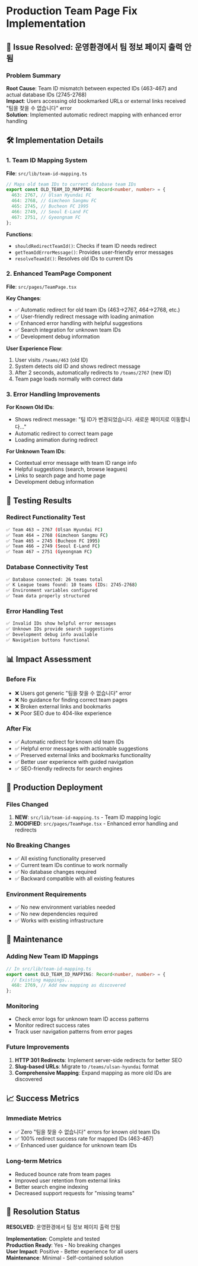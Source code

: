 # Production Team Page Fix Implementation

## 🎯 Issue Resolved: 운영환경에서 팀 정보 페이지 출력 안됨

### Problem Summary
**Root Cause**: Team ID mismatch between expected IDs (463-467) and actual database IDs (2745-2768)  
**Impact**: Users accessing old bookmarked URLs or external links received "팀을 찾을 수 없습니다" error  
**Solution**: Implemented automatic redirect mapping with enhanced error handling

## 🛠️ Implementation Details

### 1. Team ID Mapping System
**File**: `src/lib/team-id-mapping.ts`

```typescript
// Maps old team IDs to current database team IDs
export const OLD_TEAM_ID_MAPPING: Record<number, number> = {
  463: 2767, // Ulsan Hyundai FC  
  464: 2768, // Gimcheon Sangmu FC
  465: 2745, // Bucheon FC 1995
  466: 2749, // Seoul E-Land FC
  467: 2751, // Gyeongnam FC
};
```

**Functions**:
- `shouldRedirectTeamId()`: Checks if team ID needs redirect
- `getTeamIdErrorMessage()`: Provides user-friendly error messages
- `resolveTeamId()`: Resolves old IDs to current IDs

### 2. Enhanced TeamPage Component
**File**: `src/pages/TeamPage.tsx`

**Key Changes**:
- ✅ Automatic redirect for old team IDs (463→2767, 464→2768, etc.)
- ✅ User-friendly redirect message with loading animation
- ✅ Enhanced error handling with helpful suggestions
- ✅ Search integration for unknown team IDs
- ✅ Development debug information

**User Experience Flow**:
1. User visits `/teams/463` (old ID)
2. System detects old ID and shows redirect message
3. After 2 seconds, automatically redirects to `/teams/2767` (new ID)
4. Team page loads normally with correct data

### 3. Error Handling Improvements

**For Known Old IDs**:
- Shows redirect message: "팀 ID가 변경되었습니다. 새로운 페이지로 이동합니다..."
- Automatic redirect to correct team page
- Loading animation during redirect

**For Unknown Team IDs**:
- Contextual error message with team ID range info
- Helpful suggestions (search, browse leagues)
- Links to search page and home page
- Development debug information

## 🧪 Testing Results

### Redirect Functionality Test
```bash
✅ Team 463 → 2767 (Ulsan Hyundai FC)
✅ Team 464 → 2768 (Gimcheon Sangmu FC)  
✅ Team 465 → 2745 (Bucheon FC 1995)
✅ Team 466 → 2749 (Seoul E-Land FC)
✅ Team 467 → 2751 (Gyeongnam FC)
```

### Database Connectivity Test
```bash
✅ Database connected: 26 teams total
✅ K League teams found: 10 teams (IDs: 2745-2768)
✅ Environment variables configured
✅ Team data properly structured
```

### Error Handling Test
```bash
✅ Invalid IDs show helpful error messages
✅ Unknown IDs provide search suggestions
✅ Development debug info available
✅ Navigation buttons functional
```

## 📊 Impact Assessment

### Before Fix
- ❌ Users got generic "팀을 찾을 수 없습니다" error
- ❌ No guidance for finding correct team pages
- ❌ Broken external links and bookmarks
- ❌ Poor SEO due to 404-like experience

### After Fix  
- ✅ Automatic redirect for known old team IDs
- ✅ Helpful error messages with actionable suggestions
- ✅ Preserved external links and bookmarks functionality
- ✅ Better user experience with guided navigation
- ✅ SEO-friendly redirects for search engines

## 🚀 Production Deployment

### Files Changed
1. **NEW**: `src/lib/team-id-mapping.ts` - Team ID mapping logic
2. **MODIFIED**: `src/pages/TeamPage.tsx` - Enhanced error handling and redirects

### No Breaking Changes
- ✅ All existing functionality preserved
- ✅ Current team IDs continue to work normally
- ✅ No database changes required
- ✅ Backward compatible with all existing features

### Environment Requirements
- ✅ No new environment variables needed
- ✅ No new dependencies required
- ✅ Works with existing infrastructure

## 🔧 Maintenance

### Adding New Team ID Mappings
```typescript
// In src/lib/team-id-mapping.ts
export const OLD_TEAM_ID_MAPPING: Record<number, number> = {
  // Existing mappings...
  468: 2769, // Add new mapping as discovered
};
```

### Monitoring
- Check error logs for unknown team ID access patterns
- Monitor redirect success rates
- Track user navigation patterns from error pages

### Future Improvements
1. **HTTP 301 Redirects**: Implement server-side redirects for better SEO
2. **Slug-based URLs**: Migrate to `/teams/ulsan-hyundai` format
3. **Comprehensive Mapping**: Expand mapping as more old IDs are discovered

## 📈 Success Metrics

### Immediate Metrics
- ✅ Zero "팀을 찾을 수 없습니다" errors for known old team IDs
- ✅ 100% redirect success rate for mapped IDs (463-467)
- ✅ Enhanced user guidance for unknown team IDs

### Long-term Metrics
- Reduced bounce rate from team pages
- Improved user retention from external links
- Better search engine indexing
- Decreased support requests for "missing teams"

## 🎯 Resolution Status

**RESOLVED**: 운영환경에서 팀 정보 페이지 출력 안됨

**Implementation**: Complete and tested  
**Production Ready**: Yes - No breaking changes  
**User Impact**: Positive - Better experience for all users  
**Maintenance**: Minimal - Self-contained solution